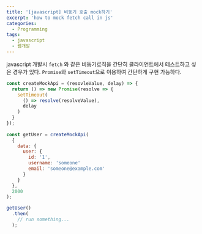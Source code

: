 ```yaml
---
title: '[javascript] 비동기 호출 mock하기'
excerpt: 'how to mock fetch call in js'
categories:
  - Programming
tags:
  - javascript
  - 웹개발
---
```


javascript 개발시 `fetch` 와 같은 비동기로직을 간단히 클라이언트에서 테스트하고 싶은 경우가 있다.
`Promise`와 `setTimeout`으로 이용하여 간단하게 구현 가능하다.

```javascript
const createMockApi = (resovleValue, delay) => {
  return () => new Promise(resolve => {
    setTimeout(
      () => resolve(resolveValue),
      delay
    )
  }
});
  
const getUser = createMockApi(
  {
    data: {
      user: {
        id: '1',
        username: 'someone'
        email: 'someone@example.com'
      }
    }
  },
  2000
);

getUser()
  .then(
    // run something...
  );
```
